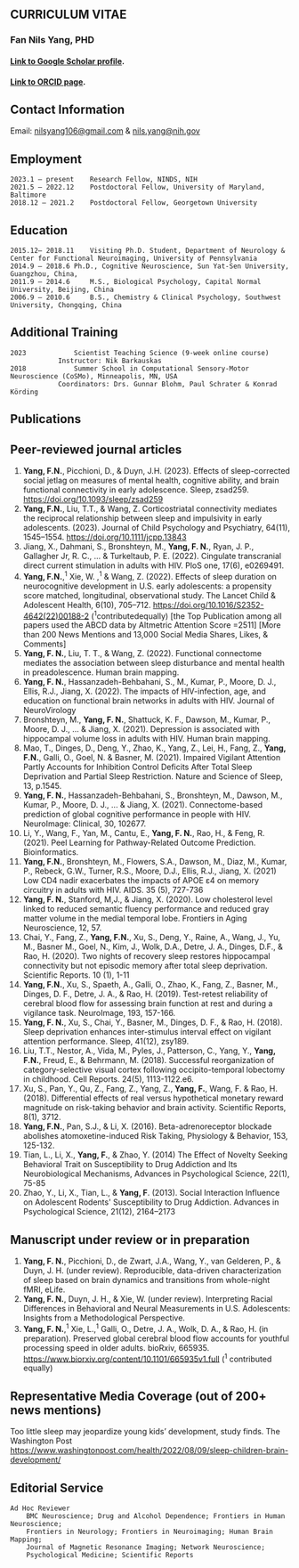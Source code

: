 ## CURRICULUM VITAE
### Fan Nils Yang, PHD

#### [Link to Google Scholar profile](https://scholar.google.com/citations?user=sHvN8soAAAAJ&hl=en).
#### [Link to ORCID page](https://orcid.org/0000-0003-2565-6594).

## Contact Information
Email:				nilsyang106@gmail.com & nils.yang@nih.gov

## Employment
```
2023.1 – present	Research Fellow, NINDS, NIH          
2021.5 – 2022.12	Postdoctoral Fellow, University of Maryland, Baltimore
2018.12 – 2021.2	Postdoctoral Fellow, Georgetown University 
```

## Education
```
2015.12– 2018.11	Visiting Ph.D. Student, Department of Neurology & Center for Functional Neuroimaging, University of Pennsylvania
2014.9 – 2018.6	Ph.D., Cognitive Neuroscience, Sun Yat-Sen University, Guangzhou, China, 
2011.9 – 2014.6		M.S., Biological Psychology, Capital Normal University, Beijing, China
2006.9 – 2010.6		B.S., Chemistry & Clinical Psychology, Southwest University, Chongqing, China
```

## Additional Training
```
2023			Scientist Teaching Science (9-week online course)
			Instructor: Nik Barkauskas
2018 			Summer School in Computational Sensory-Motor Neuroscience (CoSMo), Minneapolis, MN, USA
			Coordinators: Drs. Gunnar Blohm, Paul Schrater & Konrad Körding
```

## Publications 
## Peer-reviewed journal articles 
1. 	**Yang, F.N.**, Picchioni, D., &amp; Duyn, J.H. (2023). Effects of sleep-corrected social jetlag on measures of mental health, cognitive ability, and brain functional connectivity in early adolescence. Sleep, zsad259. https://doi.org/10.1093/sleep/zsad259
2. 	**Yang, F.N.**, Liu, T.T., &amp; Wang, Z. Corticostriatal connectivity mediates the reciprocal relationship between sleep and impulsivity in early adolescents. (2023). Journal of Child Psychology and Psychiatry, 64(11), 1545–1554. https://doi.org/10.1111/jcpp.13843
3. 	Jiang, X., Dahmani, S., Bronshteyn, M., **Yang, F. N.**, Ryan, J. P., Gallagher Jr, R. C., ... & Turkeltaub, P. E. (2022). Cingulate transcranial direct current stimulation in adults with HIV. PloS one, 17(6), e0269491.
4. 	**Yang, F.N.**,<sup>1</sup> Xie, W. ,<sup>1</sup> &amp; Wang, Z. (2022). Effects of sleep duration on neurocognitive development in U.S. early adolescents: a propensity score matched, longitudinal, observational study. The Lancet Child
&amp; Adolescent Health, 6(10), 705–712. https://doi.org/10.1016/S2352-4642(22)00188-2 (<sup>1</sup>contributedequally) [the Top Publication among all papers used the ABCD data by Altmetric Attention Score =2511] [More than 200 News Mentions and 13,000 Social Media Shares, Likes, &amp; Comments]
5.	**Yang, F. N.**, Liu, T. T., & Wang, Z. (2022). Functional connectome mediates the association between sleep disturbance and mental health in preadolescence. Human brain mapping.
6.	**Yang, F. N.**, Hassanzadeh-Behbahani, S., M., Kumar, P., Moore, D. J., Ellis, R.J., Jiang, X. (2022). The impacts of HIV-infection, age, and education on functional brain networks in adults with HIV. Journal of NeuroVirology
7.	Bronshteyn, M., **Yang, F. N.**, Shattuck, K. F., Dawson, M., Kumar, P., Moore, D. J., ... & Jiang, X. (2021). Depression is associated with hippocampal volume loss in adults with HIV. Human brain mapping.
8.	Mao, T., Dinges, D., Deng, Y., Zhao, K., Yang, Z., Lei, H., Fang, Z., **Yang, F.N.**, Galli, O., Goel, N. & Basner, M. (2021). Impaired Vigilant Attention Partly Accounts for Inhibition Control Deficits After Total Sleep Deprivation and Partial Sleep Restriction. Nature and Science of Sleep, 13, p.1545.
9.	**Yang, F. N.**, Hassanzadeh-Behbahani, S., Bronshteyn, M., Dawson, M., Kumar, P., Moore, D. J., ... & Jiang, X. (2021). Connectome-based prediction of global cognitive performance in people with HIV. NeuroImage: Clinical, 30, 102677.
10.	Li, Y., Wang, F., Yan, M., Cantu, E., **Yang, F. N.**, Rao, H., & Feng, R. (2021). Peel Learning for Pathway-Related Outcome Prediction. Bioinformatics.
11.	**Yang, F.N.**, Bronshteyn, M., Flowers, S.A., Dawson, M., Diaz, M., Kumar, P., Rebeck, G.W., Turner, R.S., Moore, D.J., Ellis, R.J., Jiang, X. (2021) Low CD4 nadir exacerbates the impacts of APOE ε4 on memory circuitry in adults with HIV. AIDS. 35 (5), 727-736
12.	**Yang, F. N.**, Stanford, M,J., & Jiang, X. (2020). Low cholesterol level linked to reduced semantic fluency performance and reduced gray matter volume in the medial temporal lobe. Frontiers in Aging Neuroscience, 12, 57.
13.	Chai, Y., Fang, Z., **Yang, F.N.**, Xu, S., Deng, Y., Raine, A., Wang, J., Yu, M., Basner M., Goel, N., Kim, J., Wolk, D.A., Detre, J. A., Dinges, D.F., & Rao, H. (2020). Two nights of recovery sleep restores hippocampal connectivity but not episodic memory after total sleep deprivation. Scientific Reports. 10 (1), 1-11
14.	**Yang, F.N.**, Xu, S., Spaeth, A., Galli, O., Zhao, K., Fang, Z., Basner, M., Dinges, D. F., Detre, J. A., & Rao, H. (2019). Test-retest reliability of cerebral blood flow for assessing brain function at rest and during a vigilance task. NeuroImage, 193, 157-166.
15.	**Yang, F. N.**, Xu, S., Chai, Y., Basner, M., Dinges, D. F., & Rao, H. (2018). Sleep deprivation enhances inter-stimulus interval effect on vigilant attention performance. Sleep, 41(12), zsy189.
16.	Liu, T.T., Nestor, A., Vida, M., Pyles, J., Patterson, C., Yang, Y., **Yang, F.N.**, Freud, E., & Behrmann, M. (2018). Successful reorganization of category-selective visual cortex following occipito-temporal lobectomy in childhood. Cell Reports. 24(5), 1113-1122.e6.
17.	Xu, S., Pan, Y., Qu, Z., Fang, Z., Yang, Z., **Yang, F.**, Wang, F. & Rao, H. (2018). Differential effects of real versus hypothetical monetary reward magnitude on risk-taking behavior and brain activity. Scientific Reports, 8(1), 3712. 
18.	**Yang, F.N.**, Pan, S.J., & Li, X. (2016). Beta-adrenoreceptor blockade abolishes atomoxetine-induced Risk Taking, Physiology & Behavior, 153, 125-132.
19.	Tian, L., Li, X., **Yang, F.**, & Zhao, Y. (2014) The Effect of Novelty Seeking Behavioral Trait on Susceptibility to Drug Addiction and Its Neurobiological Mechanisms, Advances in Psychological Science, 22(1), 75-85
20.	Zhao, Y., Li, X., Tian, L., & **Yang, F**. (2013). Social Interaction Influence on Adolescent Rodents' Susceptibility to Drug Addiction. Advances in Psychological Science, 21(12), 2164–2173


## Manuscript under review or in preparation
1. **Yang, F. N.**, Picchioni, D., de Zwart, J.A., Wang, Y., van Gelderen, P., &amp; Duyn, J. H. (under review). Reproducible, data-driven characterization of sleep based on brain dynamics and transitions from whole-night fMRI, eLife.
2. **Yang, F. N.**, Duyn, J. H., &amp; Xie, W. (under review). Interpreting Racial Differences in Behavioral and Neural Measurements in U.S. Adolescents: Insights from a Methodological Perspective.
2. **Yang, F. N.**,<sup>1</sup>  Xie, L.,<sup>1</sup> Galli, O., Detre, J. A., Wolk, D. A., &amp; Rao, H. (in preparation). Preserved global cerebral blood flow accounts for youthful processing speed in older adults. bioRxiv, 665935. https://www.biorxiv.org/content/10.1101/665935v1.full (<sup>1</sup> contributed equally)

## Representative Media Coverage (out of 200+ news mentions)
Too little sleep may jeopardize young kids’ development, study finds. The Washington Post https://www.washingtonpost.com/health/2022/08/09/sleep-children-brain-development/


## Editorial Service 
```
Ad Hoc Reviewer
	BMC Neuroscience; Drug and Alcohol Dependence; Frontiers in Human Neuroscience;
	Frontiers in Neurology; Frontiers in Neuroimaging; Human Brain Mapping;
	Journal of Magnetic Resonance Imaging; Network Neuroscience;
	Psychological Medicine; Scientific Reports
```

